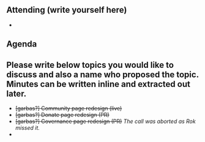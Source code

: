## Attending (write yourself here)
*
## Agenda
## Please write below topics you would like to discuss and also a name who proposed the topic. Minutes can be written inline and extracted out later.
* ~~\[garbas?\] Community page redesign (live)~~
* ~~\[garbas?\] Donate page redesign (PR)~~
* ~~\[garbas?\] Governance page redesign (PR)~~
*The call was aborted as Rok missed it.*
*